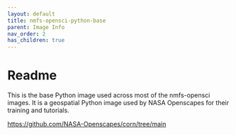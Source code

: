 ```yaml
---
layout: default
title: nmfs-opensci-python-base
parent: Image Info
nav_order: 2
has_children: true
---
```


# Readme

This is the base Python image used across most of the nmfs-opensci images. It is a geospatial Python image used by NASA Openscapes for their training and tutorials.

https://github.com/NASA-Openscapes/corn/tree/main
